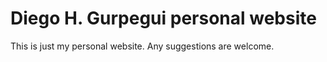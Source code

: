 # Diego H. Gurpegui personal website

This is just my personal website. Any suggestions are welcome.
